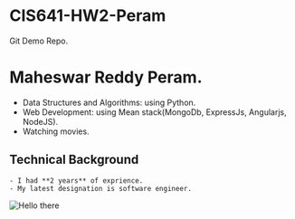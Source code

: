 # CIS641-HW2-Peram
Git Demo Repo.

# Maheswar Reddy Peram.

*  Data Structures and Algorithms: using Python.
*  Web Development: using Mean stack(MongoDb, ExpressJs, Angularjs, NodeJS). 
*  Watching movies.

## Technical Background
    - I had **2 years** of exprience.
    - My latest designation is software engineer.


![Hello there](https://us-tuna-sounds-images.voicemod.net/0c643c2c-e9f7-435a-9b19-ef019f5a0b01-1654611023342.jpg)
